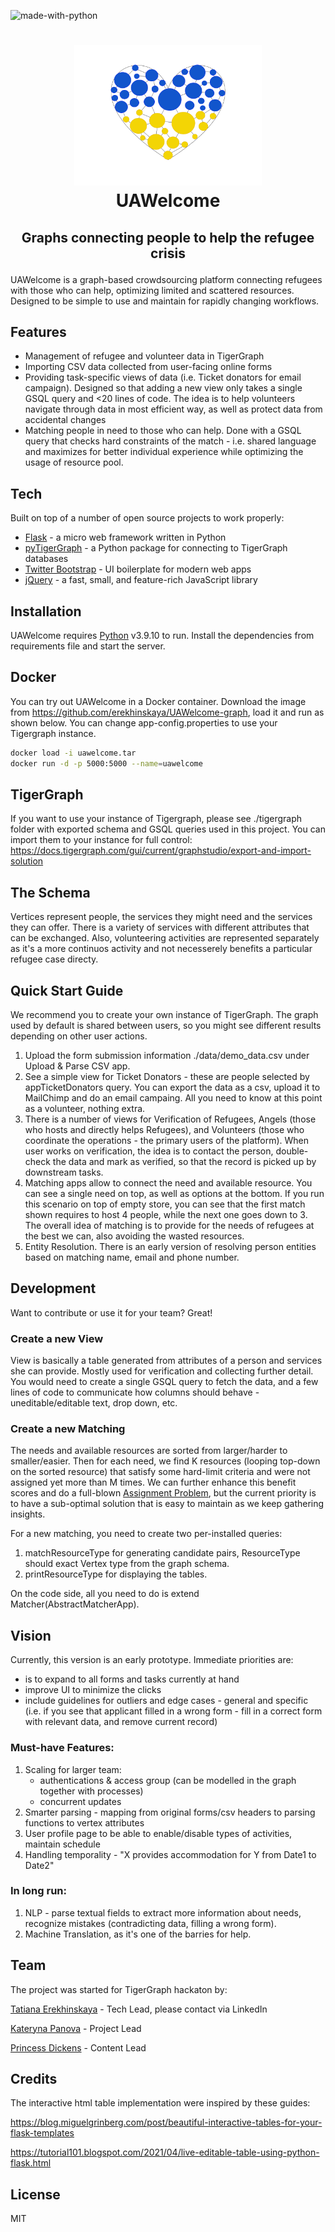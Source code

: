 
![made-with-python](https://img.shields.io/badge/Made%20with-Python3-brightgreen)
<h1>
<p align="center">
  <img src="static/images/heart.png" alt="Logo" width="300">
  <br>UAWelcome
</h1>
<h2>
  <p align="center">
Graphs connecting people to help the refugee crisis  <br />
    </p>
</h2>
</p>


UAWelcome is a graph-based crowdsourcing platform connecting refugees with those who can help, optimizing limited and scattered resources. Designed to be simple to use and maintain for rapidly changing workflows.

## Features
- Management of refugee and volunteer data in TigerGraph
- Importing CSV data collected from user-facing online forms
- Providing task-specific views of data (i.e. Ticket donators for email campaign). Designed so that adding a new view only takes a single GSQL query and <20 lines of code. The idea is to help volunteers navigate through data in most efficient way, as well as protect data from accidental changes
- Matching people in need to those who can help. Done with a GSQL query that checks hard constraints of the match - i.e. shared language and maximizes for better individual experience while optimizing the usage of resource pool.

## Tech

Built on top of a number of open source projects to work properly:

- [Flask] -  a micro web framework written in Python
- [pyTigerGraph] - a Python package for connecting to TigerGraph databases
- [Twitter Bootstrap] - UI boilerplate for modern web apps
- [jQuery] - a fast, small, and feature-rich JavaScript library

## Installation

UAWelcome requires [Python](https://python.org/) v3.9.10 to run.
Install the dependencies from requirements file and start the server.

## Docker
You can try out UAWelcome in a Docker container.
Download the image from https://github.com/erekhinskaya/UAWelcome-graph, load it and run as shown below.
You can change app-config.properties to use your Tigergraph instance.

```sh
docker load -i uawelcome.tar
docker run -d -p 5000:5000 --name=uawelcome 

```
## TigerGraph
If you want to use your instance of Tigergraph, please see ./tigergraph folder with exported schema and GSQL queries used in this project. 
You can import them to your instance for full control: https://docs.tigergraph.com/gui/current/graphstudio/export-and-import-solution

## The Schema
Vertices represent people, the services they might need and the services they can offer. There is a variety of services with different attributes that can be exchanged. Also, volunteering activities are represented separately as it's a more continuos activity and not necesserely benefits a particular refugee case directy.

## Quick Start Guide

We recommend you to create your own instance of TigerGraph. The graph used by default is shared between users, so you might see different results depending on other user actions.

1. Upload the form submission information ./data/demo_data.csv under Upload & Parse CSV app.
2. See a simple view for Ticket Donators - these are people selected by appTicketDonators query. You can export the data as a csv, upload it to MailChimp and do an email campaing. All you need to know at this point as a volunteer, nothing extra.
3. There is a number of views for Verification of Refugees, Angels (those who hosts and directly helps Refugees), and Volunteers (those who coordinate the operations - the primary users of the platform). When user works on verification, the idea is to contact the person, double-check the data and mark as verified, so that the record is picked up by downstream tasks.
4. Matching apps allow to connect the need and available resource. You can see a single need on top, as well as options at the bottom.  If you run this scenario on top of empty store, you can see that the first match shown requires to host 4 people, while the next one goes down to 3. The overall idea of matching is to provide for the needs of refugees at the best we can, also avoiding the wasted resources. 
5. Entity Resolution. There is an early version of resolving person entities based on matching name, email and phone number.

## Development

Want to contribute or use it for your team? Great!

### Create a new View
View is basically a table generated from attributes of a person and services she can provide. Mostly used for verification and collecting further detail. You would need to create a single GSQL query to fetch the data, and a few lines of code to communicate how columns should behave - uneditable/editable text, drop down, etc. 

### Create a new Matching
The needs and available resources are sorted from larger/harder to smaller/easier. Then for each need, we find K resources (looping top-down on the sorted resource) that satisfy some hard-limit criteria and were not assigned yet more than M times. We can further enhance this benefit scores and do a full-blown [Assignment Problem]( https://en.wikipedia.org/wiki/Assignment_problem), but the current priority is to have a sub-optimal solution that is easy to maintain as we keep gathering insights.

For a new matching, you need to create two per-installed queries: 
1. matchResourceType for generating candidate pairs, ResourceType should exact Vertex type from the graph schema.
2. printResourceType for displaying the tables.

On the code side, all you need to do is extend Matcher<ResourceType>(AbstractMatcherApp).

## Vision

Currently, this version is an early prototype. Immediate priorities are:
 - is to expand to all forms and tasks currently at hand
 - improve UI to minimize the clicks
 - include guidelines for outliers and edge cases - general and specific (i.e. if you see that applicant filled in a wrong form - fill in a correct form with relevant data, and remove current record)

### Must-have Features:
1. Scaling for larger team:
    - authentications & access group (can be modelled in the graph together with processes)
    - concurrent updates
2. Smarter parsing - mapping from original forms/csv headers to parsing functions to vertex attributes
3. User profile page to be able to enable/disable types of activities, maintain schedule 
4. Handling temporality - "X provides accommodation for Y from Date1 to Date2"

### In long run:
1. NLP - parse textual fields to extract more information about needs, recognize mistakes (contradicting data, filling a wrong form).
2. Machine Translation, as it's one of the barries for help.
  



## Team
The project was started for TigerGraph hackaton by:
  
[Tatiana Erekhinskaya] - Tech Lead, please contact via LinkedIn
  
[Kateryna Panova] - Project Lead
  
[Princess Dickens] - Content Lead

## Credits
The interactive html table implementation were inspired by these guides:
  
https://blog.miguelgrinberg.com/post/beautiful-interactive-tables-for-your-flask-templates
  
https://tutorial101.blogspot.com/2021/04/live-editable-table-using-python-flask.html

## License

MIT


[//]: # (These are reference links used in the body of this note and get stripped out when the markdown processor does its job. There is no need to format nicely because it shouldn't be seen. Thanks SO - http://stackoverflow.com/questions/4823468/store-comments-in-markdown-syntax)
   [Flask]: <https://github.com/pallets/flask>
   [pyTigerGraph]: https://github.com/pyTigerGraph/pyTigerGraph
   [Twitter Bootstrap]: <http://twitter.github.com/bootstrap/>
   [jQuery]: <http://jquery.com>
   [Tatiana Erekhinskaya]: <https://www.linkedin.com/in/tatiana-erekhinskaya/>
   [Kateryna Panova]: <https://www.linkedin.com/in/kateryna-panova/>
   [Princess Dickens]: <https://www.linkedin.com/in/princess-dickens/>
